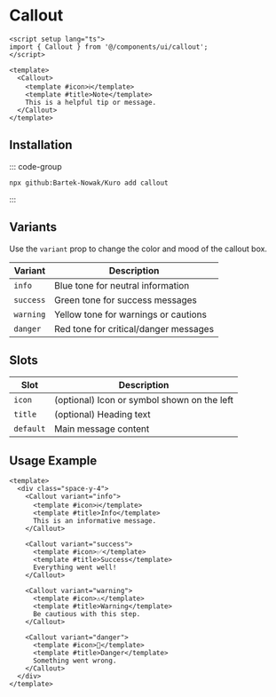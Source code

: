 # Callout

```vue
<script setup lang="ts">
import { Callout } from '@/components/ui/callout';
</script>

<template>
  <Callout>
    <template #icon>ℹ️</template>
    <template #title>Note</template>
    This is a helpful tip or message.
  </Callout>
</template>
```
## Installation

::: code-group
```npx
npx github:Bartek-Nowak/Kuro add callout
```
:::

## Variants

Use the `variant` prop to change the color and mood of the callout box.

| Variant   | Description                            |
| --------- | -------------------------------------- |
| `info`    | Blue tone for neutral information      |
| `success` | Green tone for success messages        |
| `warning` | Yellow tone for warnings or cautions   |
| `danger`  | Red tone for critical/danger messages  |

## Slots

| Slot      | Description                                 |
| --------- | ------------------------------------------- |
| `icon`    | (optional) Icon or symbol shown on the left |
| `title`   | (optional) Heading text                     |
| `default` | Main message content                        |


## Usage Example

```vue
<template>
  <div class="space-y-4">
    <Callout variant="info">
      <template #icon>ℹ️</template>
      <template #title>Info</template>
      This is an informative message.
    </Callout>

    <Callout variant="success">
      <template #icon>✅</template>
      <template #title>Success</template>
      Everything went well!
    </Callout>

    <Callout variant="warning">
      <template #icon>⚠️</template>
      <template #title>Warning</template>
      Be cautious with this step.
    </Callout>

    <Callout variant="danger">
      <template #icon>🛑</template>
      <template #title>Danger</template>
      Something went wrong.
    </Callout>
  </div>
</template>
```
